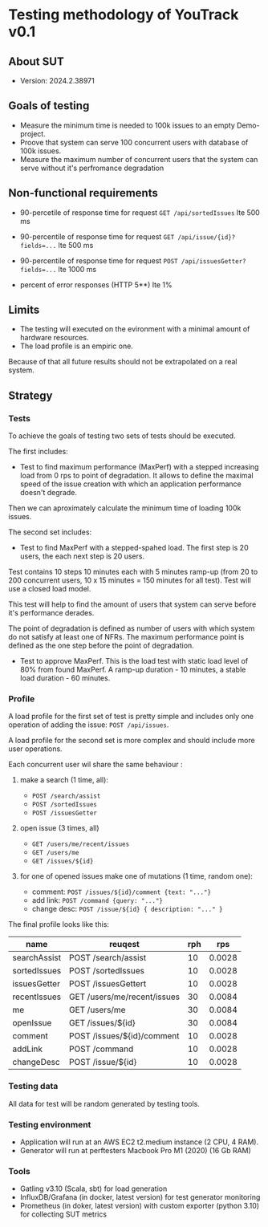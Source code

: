 # Testing methodology of YouTrack v0.1

## About SUT

- Version: 2024.2.38971

## Goals of testing

- Measure the minimum time is needed to 100k issues to an empty Demo-project.
- Proove that system can serve 100 concurrent users with database of 100k issues.
- Measure the maximum number of concurrent users that the system can serve without it's perfromance degradation

## Non-functional requirements

- 90-percetile of response time for request `GET /api/sortedIssues` lte 500 ms

- 90-percentile of response time for request `GET /api/issue/{id}?fields=...` lte 500 ms

- 90-percentile of response time for request `POST /api/issuesGetter?fields=...` lte 1000 ms

- percent of error responses (HTTP 5**) lte 1%

## Limits

- The testing will executed on the evironment with a minimal amount of hardware resources.
- The load profile is an empiric one.

Because of that all future results should not be extrapolated on a real system.

## Strategy

### Tests

To achieve the goals of testing two sets of tests should be executed.

The first includes:

- Test to find maximum performance (MaxPerf) with a stepped increasing load from 0 rps to point of degradation. It allows to define the maximal speed of the issue creation with which an application performance doesn't degrade.

 Then we can aproximately calculate the minimum time of loading 100k issues.

The second set includes:

- Test to find MaxPerf with a stepped-spahed load. The first step is 20 users, the each next step is 20 users.

 Test contains 10 steps 10 minutes each with 5 minutes ramp-up (from 20 to 200 concurrent users, 10 x 15 minutes = 150 minutes for all test). Test will use a closed load model.

  This test will help to find the amount of users that system can serve before it's performance derades.

 The point of degradation is defined as number of users with which system do not satisfy at least one of NFRs. The maximum performance point is defined as the one step before the point of degradation.

- Test to approve MaxPerf. This is the load test with static load level of 80% from found MaxPerf. A ramp-up duration - 10 minutes, a stable load duration - 60 minutes.

### Profile

A load profile for the first set of test is pretty simple and includes only one operation of adding the issue: `POST /api/issues`.

A load profile for the second set is more complex and should include more user operations.

Each concurrent user wil share the same behaviour :

1. make a search (1 time, all):
   - `POST /search/assist`
   - `POST /sortedIssues`
   - `POST /issuesGetter`

2. open issue (3 times, all)
   - `GET /users/me/recent/issues`
   - `GET /users/me`
   - `GET /issues/${id}`

3. for one of opened issues make one of mutations (1 time, random one):
   - comment: `POST /issues/${id}/comment {text: "..."}`
   - add link: `POST /command {query: "..."}`
   - change desc: `POST /issue/${id} { description: "..." }`

The final profile looks like this:

| name | reuqest | rph | rps |
| --- | --- | --- | --- |
| searchAssist | POST /search/assist | 10 | 0.0028 |
| sortedIssues | POST /sortedIssues | 10 | 0.0028 |
| issuesGetter | POST /issuesGettert | 10 | 0.0028 |
| recentIssues | GET /users/me/recent/issues | 30 | 0.0084 |
| me | GET /users/me | 30 | 0.0084 |
| openIssue | GET /issues/${id} | 30 | 0.0084 |
| comment | POST /issues/${id}/comment | 10 | 0.0028 |
| addLink | POST /command | 10 | 0.0028 |
| changeDesc | POST /issue/${id} | 10 | 0.0028 |

### Testing data

All data for test will be random generated by testing tools.

### Testing environment

- Application will run at an AWS EC2 t2.medium instance (2 CPU, 4 RAM).
- Generator will run at perftesters Macbook Pro M1 (2020) (16 Gb RAM)

### Tools

- Gatling v3.10 (Scala, sbt)  for load generation
- InfluxDB/Grafana (in docker, latest version) for test generator monitoring
- Prometheus (in doker, latest version) with custom exporter (python 3.10) for collecting SUT metrics
